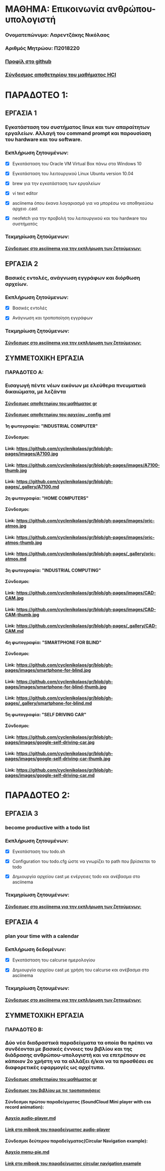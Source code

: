 # ΜΑΘΗΜΑ: Επικοινωνία ανθρώπου-υπολογιστή

### Ονοματεπώνυμο: Λαρεντζάκης Νικόλαος
### Αριθμός Μητρώου: Π2018220
### [Προφίλ στο github](https://github.com/cyclenikolaos)
### [Σύνδεσμος αποθετηρίου του μαθήματος HCI](https://github.com/cyclenikolaos/hci)


# ΠΑΡΑΔΟΤΕΟ 1:


## ΕΡΓΑΣΙΑ 1
### Εγκατάσταση του συστήματος linux και των απαραίτητων εργαλείων. Αλλαγή του command prompt και παρουσίαση του hardware και του software.

### Εκπλήρωση ζητουμένων:
- [x] Εγκατάσταση του Oracle VM Virtual Box πάνω στα Windows 10

- [x] Εγκατάσταση του λειτουργικού Linux Ubuntu version 10.04

- [x] brew για την εγκατάσταση των εργαλείων

- [x] vi text editor

- [x] asciinema όπου έκανα λογαριασμό για να μπορέσω να αποθηκεύσω αρχειο .cast

- [x] neofetch για την προβολή του λειτουργικού και του hardware του συστήματός


### Τεκμηρίωση ζητούμενων: 

#### [Σύνδεσμος στο asciinema για την εκπλήρωση των ζητούμενων:](https://asciinema.org/a/275996)


## ΕΡΓΑΣΙΑ 2
### Βασικές εντολές, ανάγνωση εγγράφων και διόρθωση αρχείων.

### Εκπλήρωση ζητούμενων:
- [x] Βασικές εντολές

- [x] Ανάγνωση και τροποποίηση εγγράφων


### Τεκμηρίωση ζητούμενων: 

#### [Σύνδεσμος στο asciinema για την εκπλήρωση των ζητούμενων:](https://asciinema.org/a/278747)


## ΣΥΜΜΕΤΟΧΙΚΗ ΕΡΓΑΣΙΑ

### ΠΑΡΑΔΟΤΕΟ Α:
### Εισαγωγή πέντε νέων εικόνων με ελεύθερα πνευματικά δικαιώματα, με λεζάντα

#### [Σύνδεσμος αποθετηρίου του μαθήματος gr](https://github.com/cyclenikolaos/gr)
#### [Σύνδεσμος αποθετηρίου του αρχείου _config.yml](https://github.com/cyclenikolaos/gr/blob/gh-pages/_config.yml)

#### 1η φωτογραφία: "INDUSTRIAL COMPUTER"
#### Σύνδεσμοι:
#### Link: https://github.com/cyclenikolaos/gr/blob/gh-pages/images/A7100.jpg
#### Link: https://github.com/cyclenikolaos/gr/blob/gh-pages/images/A7100-thumb.jpg
#### Link: https://github.com/cyclenikolaos/gr/blob/gh-pages/_gallery/A7100.md

#### 2η φωτογραφία: "HOME COMPUTERS"
#### Σύνδεσμοι:
#### Link: https://github.com/cyclenikolaos/gr/blob/gh-pages/images/oric-atmos.jpg
#### Link: https://github.com/cyclenikolaos/gr/blob/gh-pages/images/oric-atmos-thumb.jpg
#### Link: https://github.com/cyclenikolaos/gr/blob/gh-pages/_gallery/oric-atmos.md

#### 3η φωτογραφία: "INDUSTRIAL COMPUTING"
#### Σύνδεσμοι:
#### Link: https://github.com/cyclenikolaos/gr/blob/gh-pages/images/CAD-CAM.jpg
#### Link: https://github.com/cyclenikolaos/gr/blob/gh-pages/images/CAD-CAM-thumb.jpg
#### Link: https://github.com/cyclenikolaos/gr/blob/gh-pages/_gallery/CAD-CAM.md

#### 4η φωτογραφία: "SMARTPHONE FOR BLIND"
#### Σύνδεσμοι:
#### Link: https://github.com/cyclenikolaos/gr/blob/gh-pages/images/smartphone-for-blind.jpg
#### Link: https://github.com/cyclenikolaos/gr/blob/gh-pages/images/smartphone-for-blind-thumb.jpg
#### Link: https://github.com/cyclenikolaos/gr/blob/gh-pages/_gallery/smartphone-for-blind.md

#### 5η φωτογραφία: "SELF DRIVING CAR"
#### Σύνδεσμοι:
#### Link: https://github.com/cyclenikolaos/gr/blob/gh-pages/images/google-self-driving-car.jpg
#### Link: https://github.com/cyclenikolaos/gr/blob/gh-pages/images/google-self-driving-car-thumb.jpg
#### Link: https://github.com/cyclenikolaos/gr/blob/gh-pages/images/google-self-driving-car.md


# ΠΑΡΑΔΟΤΕΟ 2:

## ΕΡΓΑΣΙΑ 3
### become productive with a todo list

### Εκπλήρωση ζητουμένων:
- [x] Εγκατάσταση του todo.sh

- [x] Configuration του todo.cfg ώστε να γνωρίζει το path που βρίσκεται το todo

- [x] Δημιουργία αρχείου cast με ενέργειες todo και ανέβασμα στο asciinema


### Τεκμηρίωση ζητουμένων:

#### [Σύνδεσμος στο asciinema για την εκπλήρωση των ζητούμενων:](https://asciinema.org/a/281361)

## ΕΡΓΑΣΙΑ 4
### plan your time with a calendar

### Εκπλήρωση δεδομένων:
- [x] Εγκατάσταση του calcurse ημερολογίου

- [x] Δημιουργία αρχείου cast με χρήση του calcurse και ανέβασμα στο asciinema


### Τεκμηρίωση ζητουμένων:

#### [Σύνδεσμος στο asciinema για την εκπλήρωση των ζητουμένων:](https://asciinema.org/a/285468)


## ΣΥΜΜΕΤΟΧΙΚΗ ΕΡΓΑΣΙΑ

### ΠΑΡΑΔΟΤΕΟ Β:
### Δύο νέα διαδραστικά παραδείγματα τα οποία θα πρέπει να συνδέονται με βασικές έννοιες του βιβλίου και της διάδρασης ανθρώπου-υπολογιστή και να επιτρέπουν σε κάποιον 2ο χρήστη να τα αλλάξει ή/και να τα προσθέσει σε διαφορετικές εφαρμογές ως αρχέτυπα.

#### [Σύνδεσμος αποθετηρίου του μαθήματος gr](https://github.com/cyclenikolaos/gr)
#### [Σύνδεσμος του βιβλίου με τις τροποποιήσεις](https://cyclenikolaos.github.io/gr)
#### 
#### Σύνδεσμοι πρώτου παραδείγματος (SoundCloud Mini player with css record animation):
#### [Αρχείο audio-player.md](https://github.com/cyclenikolaos/gr/blob/gh-pages/_remix/audio-player.md)
#### [Link στο mibook του παραδείγματος audio-player](https://cyclenikolaos.github.io/gr/remix/audio-player/)
#### Σύνδεσμοι δεύτερου παραδείγματος(Circular Navigation example):
#### [Αρχείο menu-pie.md](https://github.com/cyclenikolaos/gr/blob/gh-pages/_remix/menu-pie.md)
#### [Link στο mibook του παραδείγματος circular navigation example](https://cyclenikolaos.github.io/gr/remix/menu-pie/)

